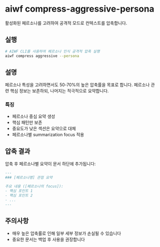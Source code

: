# aiwf compress-aggressive-persona

활성화된 페르소나를 고려하여 공격적 모드로 컨텍스트를 압축합니다.

## 실행

```bash
# AIWF CLI를 사용하여 페르소나 인식 공격적 압축 실행
aiwf compress aggressive --persona
```

## 설명

페르소나 특성을 고려하면서도 50-70%의 높은 압축률을 목표로 합니다. 페르소나 관련 핵심 정보는 보존하되, 나머지는 적극적으로 요약합니다.

### 특징

- 페르소나 중심 요약 생성
- 핵심 패턴만 보존
- 중요도가 낮은 섹션은 요약으로 대체
- 페르소나별 summarization focus 적용

## 압축 결과

압축 후 페르소나별 요약이 문서 하단에 추가됩니다:

```markdown
---
### [페르소나명] 관점 요약

주요 내용 ([페르소나의 focus]):
- 핵심 포인트 1
- 핵심 포인트 2
- ...
---
```

## 주의사항

- 매우 높은 압축률로 인해 일부 세부 정보가 손실될 수 있습니다
- 중요한 문서는 백업 후 사용을 권장합니다